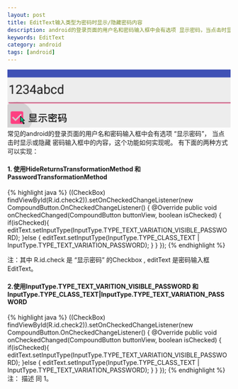 ```yaml
---
layout: post
title: EditText输入类型为密码时显示/隐藏密码内容
description: android的登录页面的用户名和密码输入框中会有选项 显示密码，当点击时显示或隐藏密码输入框中的内容
keywords: EditText
category: android
tags: [android]
---
```



![图片飞走了](/images/edittext_show_password.gif)    
​ 
    常见的android的登录页面的用户名和密码输入框中会有选项 “显示密码”，
当点击时显示或隐藏 密码输入框中的内容，这个功能如何实现呢。
有下面的两种方式可以实现：

#### 1. 使用HideReturnsTransformationMethod 和  PasswordTransformationMethod
{% highlight java %}
((CheckBox) findViewById(R.id.check2)).setOnCheckedChangeListener(new CompoundButton.OnCheckedChangeListener() {
    @Override
    public void onCheckedChanged(CompoundButton buttonView, boolean isChecked) {
        if(isChecked){
            editText.setInputType(InputType.TYPE_TEXT_VARIATION_VISIBLE_PASSWORD);
        }else {
            editText.setInputType(InputType.TYPE_CLASS_TEXT | InputType.TYPE_TEXT_VARIATION_PASSWORD);
        }
    }
});
{% endhighlight %}

   注：其中 R.id.check 是 “显示密码” 的Checkbox , editText 是密码输入框 EditText。

#### 2.使用InputType.TYPE_TEXT_VARITION_VISIBLE_PASSWORD 和InputType.TYPE_CLASS_TEXT|InputType.TYPE_TEXT_VARIATION_PASSWORD

{% highlight java %}
((CheckBox) findViewById(R.id.check2)).setOnCheckedChangeListener(new CompoundButton.OnCheckedChangeListener() {
   @Override
   public void onCheckedChanged(CompoundButton buttonView, boolean isChecked) {
       if(isChecked){
           editText.setInputType(InputType.TYPE_TEXT_VARIATION_VISIBLE_PASSWORD);
       }else {
           editText.setInputType(InputType.TYPE_CLASS_TEXT | InputType.TYPE_TEXT_VARIATION_PASSWORD);
       }
   }
});
{% endhighlight %}
注： 描述 同 1。
